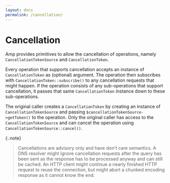 ```yaml
---
layout: docs
permalink: /cancellation/
---
```

# Cancellation

Amp provides primitives to allow the cancellation of operations, namely `CancellationTokenSource` and `CancellationToken`.

Every operation that supports cancellation accepts an instance of `CancellationToken` as (optional) argument. The operation then subscribes with `CancellationToken::subscribe()` to any cancellation requests that might happen. If the operation consists of any sub-operations that support cancellation, it passes that same `CancellationToken` instance down to these sub-operations.
  
The original caller creates a `CancellationToken` by creating an instance of `CancellationTokenSource` and passing `$cancellationTokenSource->getToken()` to the operation. Only the original caller has access to the `CancellationTokenSource` and can cancel the operation using `CancellationTokenSource::cancel()`.

{:.note}
> Cancellations are advisory only and have don't care semantics. A DNS resolver might ignore cancellation requests after the query has been sent as the response has to be processed anyway and can still be cached. An HTTP client might continue a nearly finished HTTP request to reuse the connection, but might abort a chunked encoding response as it cannot know the end.
